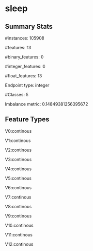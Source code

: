 # sleep

## Summary Stats

#instances: 105908

#features: 13

  #binary_features: 0

  #integer_features: 0

  #float_features: 13

Endpoint type: integer

#Classes: 5

Imbalance metric: 0.14849381256395672

## Feature Types

 V0:continous

V1:continous

V2:continous

V3:continous

V4:continous

V5:continous

V6:continous

V7:continous

V8:continous

V9:continous

V10:continous

V11:continous

V12:continous

